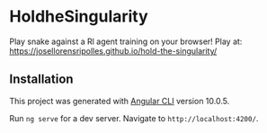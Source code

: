 # HoldheSingularity

Play snake against a Rl agent training on your browser! Play at: https://josellorensripolles.github.io/hold-the-singularity/


## Installation

This project was generated with [Angular CLI](https://github.com/angular/angular-cli) version 10.0.5.

Run `ng serve` for a dev server. Navigate to `http://localhost:4200/`.
